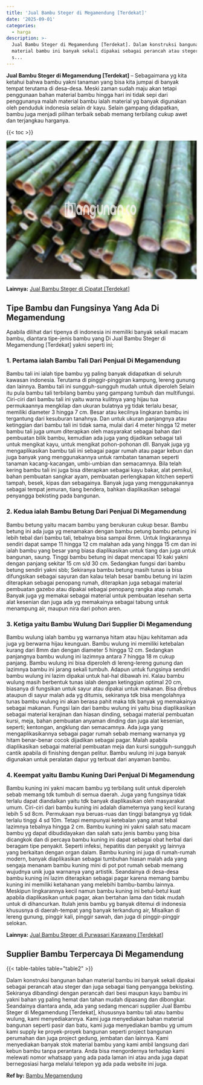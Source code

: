 ```yaml
---
title: 'Jual Bambu Steger di Megamendung [Terdekat]'
date: '2025-09-01'
categories:
  - harga
description: >-
  Jual Bambu Steger di Megamendung [Terdekat]. Dalam konstruksi bangunan bahan
  material bambu ini banyak sekali dipakai sebagai perancah atau steger dan juga
  s...
---
```


**Jual Bambu Steger di Megamendung \[Terdekat\]** – Sebagaimana yg kita ketahui bahwa bambu yakni tanaman yang bisa kita jumpai di banyak tempat terutama di desa-desa. Meski zaman sudah maju akan tetapi penggunaan bahan material bambu hingga hari ini tidak sepi dari penggunanya malah material bambu ialah material yg banyak digunakan oleh penduduk indonesia selain dr kayu. Selain gampang didapatkan, bambu juga menjadi pilihan terbaik sebab memang terbilang cukup awet dan terjangkau harganya.

{{< toc >}}

![Jual Bambu Steger di Megamendung [Terdekat]](/images/jual-bambu-tali-15.png)

**Lainnya:** [Jual Bambu Steger di Cipatat \[Terdekat\]](https://bambu.bangunan.co/jual-bambu-steger-di-cipatat-terdekat/)

## Tipe Bambu dan Fungsinya Yang Ada Di Megamendung

Apabila dilihat dari tipenya di indonesia ini memiliki banyak sekali macam bambu, diantara tipe-jenis bambu yang Di Jual Bambu Steger di Megamendung \[Terdekat\] yakni seperti ini;

### 1\. Pertama ialah Bambu Tali Dari Penjual Di Megamendung

Bambu tali ini ialah tipe bambu yg paling banyak didapatkan di seluruh kawasan indonesia. Terutama di pinggir-pinggiran kampung, lereng gunung dan lainnya. Bambu tali ini sungguh-sungguh mudah untuk diperoleh Selain itu pula bambu tali terbilang bambu yang gampang tumbuh dan multifungsi. Ciri-ciri dari bambu tali ini yaitu warna kulitnya yang hijau tua permukaannya mengkilap dan ukuran bulatnya yg tidak terlalu besar, memiliki diameter 3 hingga 7 cm. Besar atau kecilnya lingkaran bambu ini tergantung dari kesuburan tanahnya. Dan untuk ukuran panjangnya atau ketinggian dari bambu tali ini tidak sama, mulai dari 4 meter hingga 12 meter bambu tali juga umum diterapkan oleh masyarakat sebagai bahan dari pembuatan bilik bambu, kemudian ada juga yang dijadikan sebagai tali untuk mengikat kayu, untuk mengikat pohon-pohonan dll. Banyak juga yg mengaplikasikan bambu tali ini sebagai pagar rumah atau pagar kebun dan juga banyak yang menggunakannya untuk rambatan tanaman seperti tanaman kacang-kacangan, umbi-umbian dan semacamnya. Bila telah kering bambu tali ini juga bisa diterapkan sebagai kayu bakar, alat pemikul, bahan pembuatan sangkar ayam, pembuatan perlengkapan kitchen seperti tampah, besek, kipas dan sebagainya. Banyak juga yang menggunakannya sebagai tempat jemuran, tiang bendera, bahkan diaplikasikan sebagai penyangga bekisting pada bangunan.

### 2\. Kedua ialah Bambu Betung Dari Penjual Di Megamendung

Bambu betung yaitu macam bambu yang berukuran cukup besar. Bambu betung ini ada juga yg menamakan dengan bambu petung bambu petung ini lebih tebal dari bambu tali, tebalnya bisa sampai 8mm. Untuk lingkarannya sendiri dapat sampe 11 hingga 12 cm malahan ada yang hingga 15 cm dan ini ialah bambu yang besar yang biasa diaplikasikan untuk tiang dan juga untuk bangunan, saung. Tinggi bambu betung ini dapat mencapai 10 kaki yakni dengan panjang sekitar 15 cm s/d 30 cm. Sedangkan fungsi dari bambu betung sendiri yakni sbb; Sekiranya bambu betung masih tunas ia bisa difungsikan sebagai sayuran dan kalau telah besar bambu betung ini lazim diterapkan sebagai penopang rumah, diterapkan juga sebagai material pembuatan gazebo atau dipakai sebagai penopang rangka atap rumah. Banyak juga yg memakai sebagai material untuk pembuatan lesehan serta alat kesenian dan juga ada yg memakainya sebagai tabung untuk menampung air, maupun nira dari pohon aren.

### 3\. Ketiga yaitu Bambu Wulung Dari Supplier Di Megamendung

Bambu wulung ialah bambu yg warnanya hitam atau hijau kehitaman ada juga yg berwarna hijau keunguan. Bambu wulung ini memiliki ketebalan kurang dari 8mm dan dengan diameter 5 hingga 12 cm. Sedangkan panjangnya bambu wulung ini lazimnya antara 7 hingga 18 m cukup panjang. Bambu wulung ini bisa diperoleh di lereng-lereng gunung dan lazimnya bambu ini jarang sekali tumbuh. Adapun untuk fungsinya sendiri bambu wulung ini lazim dipakai untuk hal-hal dibawah ini. Kalau bambu wulung masih berbentuk tunas ialah dengan ketinggian optimal 20 cm, biasanya di fungsikan untuk sayur atau dipakai untuk makanan. Bisa direbus ataupun di sayur malah ada yg ditumis, sekiranya tdk bisa mengolahnya tunas bambu wulung ini akan berasa pahit maka tdk banyak yg memakainya sebagai makanan. Fungsi lain dari bambu wulung ini yaitu bisa diaplikasikan sebagai material kerajinan dan hiasan dinding, sebagai material pembuatan kursi, meja, bahan pembuatan anyaman dinding dan juga alat kesenian, seperti; kentongan, angklung dan semacamnya. Ada juga yang mengaplikasikannya sebagai pagar rumah sebab memang warnanya yg hitam benar-benar cocok dijadikan sebagai pagar. Malah apabila diaplikasikan sebagai material pembuatan meja dan kursi sungguh-sungguh cantik apabila di finishing dengan pelitur. Bambu wulung ini juga banyak digunakan untuk peralatan dapur yg terbuat dari anyaman bambu.

### 4\. Keempat yaitu Bambu Kuning Dari Penjual Di Megamendung

Bambu kuning ini yakni macam bambu yg terbilang sulit untuk diperoleh sebab memang tdk tumbuh di semua daerah. Juga yang fungsinya tidak terlalu dapat diandalkan yaitu tdk banyak diaplikasikan oleh masyarakat umum. Ciri-ciri dari bambu kuning ini adalah diameternya yang kecil kurang lebih 5 sd 8cm. Permukaan nya beruas-ruas dan tinggi batangnya yg tidak terlalu tinggi 4 sd 10m. Tetapi mempunyai ketebalan yang amat tebal lazimnya tebalnya hingga 2 cm. Bambu kuning ini yakni salah satu macam bambu yg dapat dibudidayakan dan salah satu jenis bambu yang bisa dicangkok dan di percaya bambu kuning ini dapat sebagai obat herbal dari beragam tipe penyakit. Seperti infeksi, hepatitis dan penyakit yg lainnya yang berkaitan dengan organ dalam. Bambu kuning ini juga di rumah-rumah modern, banyak diaplikasikan sebagai tumbuhan hiasan malah ada yang sengaja menanam bambu kuning mini di pot pot rumah sebab memang wujudnya unik juga warnanya yang artistik. Seandainya di desa-desa bambu kuning ini lazim diterapkan sebagai pagar karena memang bambu kuning ini memiliki ketahanan yang melebihi bambu-bambu lainnya. Meskipun lingkarannya kecil namun bambu kuning ini betul-betul kuat apabila diaplikasikan untuk pagar, akan bertahan lama dan tidak mudah untuk di dihancurkan. Itulah jenis bambu yg banyak ditemui di indonesia khususnya di daerah-tempat yang banyak terkandung air, Misalkan di lereng gunung, pinggir kali, pinggir sawah, dan juga di pinggir-pinggir selokan.

**Lainnya:** [Jual Bambu Steger di Purwasari Karawang \[Terdekat\]](https://bambu.bangunan.co/jual-bambu-steger-di-purwasari-karawang-terdekat/)

## Supplier Bambu Terpercaya Di Megamendung

{{< table-tables table="table2" >}}

Dalam konstruksi bangunan bahan material bambu ini banyak sekali dipakai sebagai perancah atau steger dan juga sebagai tiang penyangga bekisting. Sekiranya dibandingi dengan perancah dari besi maupun kayu bambu ini yakni bahan yg paling hemat dan tahan mudah dipasang dan dibongkar. Seandainya diantara anda, ada yang sedang mencari supplier Jual Bambu Steger di Megamendung \[Terdekat\], khususnya bambu tali atau bambu wulung, kami menyediakannya. Kami juga menyediakan bahan material bangunan seperti pasir dan batu, kami juga menyediakan bambu yg umum kami supply ke proyek-proyek bangunan seperti project bangunan perumahan dan juga project gedung, jembatan dan lainnya. Kami menyediakan banyak stok material bambu yang kami ambil langsung dari kebun bambu tanpa perantara. Anda bisa mengordernya terhadap kami melewati nomor whatsapp yang ada pada laman ini atau anda juga dapat bernegosiasi harga melalui telepon yg ada pada website ini juga.

**Ref by:** [Bambu Megamendung](https://id.wikipedia.org/wiki/Bambu)
